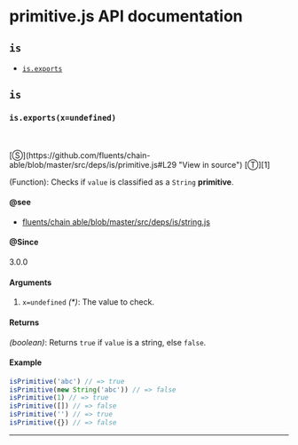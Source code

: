 # primitive.js API documentation

<!-- div class="toc-container" -->

<!-- div -->

## `is`
* <a href="#is-prototype-exports"  data-meta="exports x undefined"  data-call="exports x undefined"  data-category="Lang"  data-description="Function Checks if value is classified as a String primitive"  data-name="exports"  data-member="is"  data-see="href https github com fluents chain able blob master src deps is string js label fluents chain able blob master src deps is string js"  data-all="meta exports x undefined call exports x undefined category Lang description Function Checks if value is classified as a String primitive name exports member is see href https github com fluents chain able blob master src deps is string js label fluents chain able blob master src deps is string js notes todos klassProps" >`is.exports`</a>

<!-- /div -->

<!-- /div -->

<!-- div class="doc-container" -->

<!-- div -->

## `is`

<!-- div -->

<h3 id="is-prototype-exports" data-member="is" data-category="Lang" data-name="exports"><code>is.exports(x=undefined)</code></h3>
<br>
<br>
[&#x24C8;](https://github.com/fluents/chain-able/blob/master/src/deps/is/primitive.js#L29 "View in source") [&#x24C9;][1]

(Function): Checks if `value` is classified as a `String` **primitive**.


#### @see 

* <a href="https://github.com/fluents/chain-able/blob/master/src/deps/is/string.js" >fluents/chain able/blob/master/src/deps/is/string.js</a>

#### @Since
3.0.0

#### Arguments
1. `x=undefined` *(&#42;)*: The value to check.

#### Returns
*(boolean)*: Returns `true` if `value` is a string, else `false`.

#### Example
```js
isPrimitive('abc') // => true
isPrimitive(new String('abc')) // => false
isPrimitive(1) // => true
isPrimitive([]) // => false
isPrimitive('') // => true
isPrimitive({}) // => false

```
---

<!-- /div -->

<!-- /div -->

<!-- /div -->

 [1]: #is "Jump back to the TOC."

